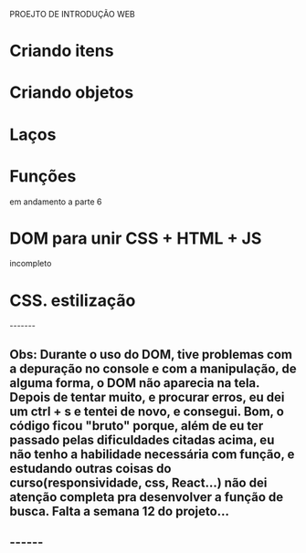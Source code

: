 PROEJTO DE INTRODUÇÃO WEB
<h1>Criando itens</h1>
<h1>Criando objetos</h1>
<h1>Laços</h1>
<h1>Funções</h1><p>em andamento a parte 6</p>
<h1>DOM para unir CSS + HTML + JS</h1><p>incompleto</p>
<h1>CSS. estilização</h1>
-------
<h2>Obs: Durante o uso do DOM, tive problemas com a depuração no console e com a manipulação, de alguma forma, o DOM não aparecia na tela. Depois de tentar muito, e procurar erros, eu dei um ctrl + s e tentei de novo, e consegui. Bom, o código ficou "bruto" porque, além de eu ter passado pelas dificuldades citadas acima, eu  não tenho a habilidade necessária com função, e estudando outras coisas do curso(responsividade, css, React...) não dei atenção completa pra desenvolver a função de busca. Falta a semana 12 do projeto...
<h2>
------
